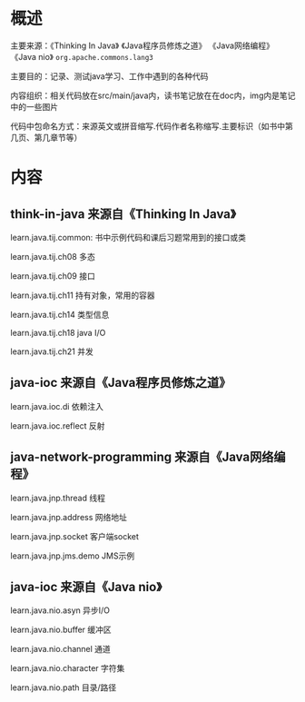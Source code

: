 # 概述

主要来源：《Thinking In Java》 《Java程序员修炼之道》 《Java网络编程》 《Java nio》 `org.apache.commons.lang3`

主要目的：记录、测试java学习、工作中遇到的各种代码

内容组织：相关代码放在src/main/java内，读书笔记放在在doc内，img内是笔记中的一些图片

代码中包命名方式：来源英文或拼音缩写.代码作者名称缩写.主要标识（如书中第几页、第几章节等）

# 内容
## think-in-java 来源自《Thinking In Java》
learn.java.tij.common: 书中示例代码和课后习题常用到的接口或类

learn.java.tij.ch08 多态

learn.java.tij.ch09 接口

learn.java.tij.ch11 持有对象，常用的容器

learn.java.tij.ch14 类型信息

learn.java.tij.ch18 java I/O

learn.java.tij.ch21 并发

## java-ioc 来源自《Java程序员修炼之道》

learn.java.ioc.di 依赖注入

learn.java.ioc.reflect 反射

## java-network-programming 来源自《Java网络编程》
learn.java.jnp.thread 线程

learn.java.jnp.address 网络地址

learn.java.jnp.socket 客户端socket

learn.java.jnp.jms.demo JMS示例

## java-ioc 来源自《Java nio》
learn.java.nio.asyn 异步I/O

learn.java.nio.buffer 缓冲区

learn.java.nio.channel 通道

learn.java.nio.character 字符集

learn.java.nio.path 目录/路径



